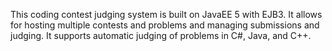 This coding contest judging system is built on JavaEE 5 with EJB3.  It allows for hosting multiple contests and problems and managing submissions and judging.  It supports automatic judging of problems in C#, Java, and C++.